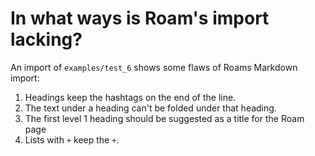
# In what ways is Roam's import lacking? #

An import of `examples/test_6` shows some flaws of Roams Markdown import:

1. Headings keep the hashtags on the end of the line.
2. The text under a heading can't be folded under that heading.
3. The first level 1 heading should be suggested as a title for the Roam page
4. Lists with `+` keep the `+`.



